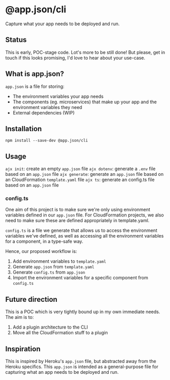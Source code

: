 # @app.json/cli

Capture what your app needs to be deployed and run.

## Status

This is early, POC-stage code. Lot's more to be still done! But please, get in
touch if this looks promising, I'd love to hear about your use-case.

## What is app.json?

`app.json` is a file for storing:

-   The environment variables your app needs
-   The components (eg. microservices) that make up your app and the environment variables they need
-   External dependencies (WIP)

## Installation

```
npm install --save-dev @app.json/cli
```

## Usage

`ajx init`: create an empty `app.json` file
`ajx dotenv`: generate a `.env` file based on an `app.json` file
`ajx generate`: generate an `app.json` file based on an CloudFormation `template.yaml` file
`ajx ts`: generate an config.ts file based on an `app.json` file

### config.ts

One aim of this project is to make sure we're only using environment variables defined
in our `app.json` file. For CloudFormation projects, we also need to make sure
these are defined appropriately in template.yaml.

`config.ts` is a file we generate that allows us to access the environment variables
we've defined, as well as accessing all the environment variables for a component,
in a type-safe way.

Hence, our proposed workflow is:

1. Add environment variables to `template.yaml`
1. Generate `app.json` from `template.yaml`
1. Generate `config.ts` from `app.json`
1. Import the environment variables for a specific component from `config.ts`

## Future direction

This is a POC which is very tightly bound up in my own immediate needs. The aim is to:

1. Add a plugin architecture to the CLI
1. Move all the CloudFormation stuff to a plugin

## Inspiration

This is inspired by Heroku's `app.json` file, but abstracted away from the Heroku
specifics. This `app.json` is intended as a general-purpose file for capturing
what an app needs to be deployed and run.
